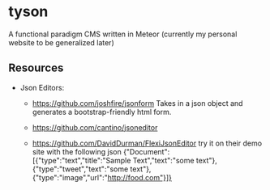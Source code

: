 tyson
=====

A functional paradigm CMS written in Meteor (currently my personal website to be generalized later)


Resources
---------

- Json Editors:
  * https://github.com/joshfire/jsonform
    Takes in a json object and generates a bootstrap-friendly html form.
    
  
  * https://github.com/cantino/jsoneditor
  
  * https://github.com/DavidDurman/FlexiJsonEditor
  try it on their demo site with the following json
  {"Document":[{"type":"text","title":"Sample Text","text":"some text"},{"type":"tweet","text":"some text"},{"type":"image","url":"http://food.com"}]}